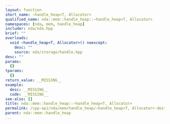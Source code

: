 ```yaml
---
layout: function
short_name: ~handle_heap<T, Allocator>
qualified_name: nda::mem::handle_heap::~handle_heap<T, Allocator>
namespaces: [nda, mem, handle_heap]
includer: nda/nda.hpp
brief: ""
overloads:
  void ~handle_heap<T, Allocator>() noexcept:
    desc: ""
    source: nda/storage/handle.hpp
desc: ""
params:
  {}
tparams:
  {}
return_value: __MISSING__
example:
  desc: __MISSING__
  code: __MISSING__
see-also: []
title: nda::mem::handle_heap::~handle_heap<T, Allocator>
permalink: /cpp-api/nda/mem/handle_heap/~handle_heap<T, Allocator>-destructor
parent: nda::mem::handle_heap
...
```


